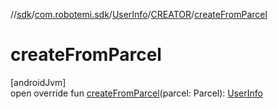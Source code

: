 //[sdk](../../../../index.md)/[com.robotemi.sdk](../../index.md)/[UserInfo](../index.md)/[CREATOR](index.md)/[createFromParcel](create-from-parcel.md)

# createFromParcel

[androidJvm]\
open override fun [createFromParcel](create-from-parcel.md)(parcel: Parcel): [UserInfo](../index.md)
